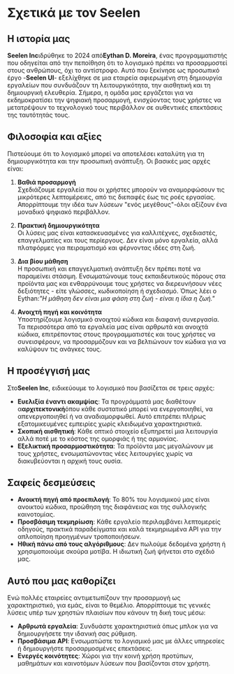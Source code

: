 # Σχετικά με τον Seelen

## Η ιστορία μας

**Seelen Inc**ιδρύθηκε το 2024 από**Eythan D. Moreira**, ένας προγραμματιστής
που οδηγείται από την πεποίθηση ότι το λογισμικό πρέπει να προσαρμοστεί στους
ανθρώπους, όχι το αντίστροφο. Αυτό που ξεκίνησε ως προσωπικό έργο -**Seelen
UI**- εξελίχθηκε σε μια εταιρεία αφιερωμένη στη δημιουργία εργαλείων που
συνδυάζουν τη λειτουργικότητα, την αισθητική και τη δημιουργική ελευθερία.
Σήμερα, η ομάδα μας εργάζεται για να εκδημοκρατίσει την ψηφιακή προσαρμογή,
ενισχύοντας τους χρήστες να μετατρέψουν το τεχνολογικό τους περιβάλλον σε
αυθεντικές επεκτάσεις της ταυτότητάς τους.

## Φιλοσοφία και αξίες

Πιστεύουμε ότι το λογισμικό μπορεί να αποτελέσει καταλύτη για τη δημιουργικότητα
και την προσωπική ανάπτυξη. Οι βασικές μας αρχές είναι:

1. **Βαθιά προσαρμογή**\
   Σχεδιάζουμε εργαλεία που οι χρήστες μπορούν να αναμορφώσουν τις μικρότερες
   λεπτομέρειες, από τις διεπαφές έως τις ροές εργασίας. Απορρίπτουμε την ιδέα
   των λύσεων "ενός μεγέθους"-όλοι αξίζουν ένα μοναδικό ψηφιακό περιβάλλον.

2. **Πρακτική δημιουργικότητα**\
   Οι λύσεις μας είναι κατασκευασμένες για καλλιτέχνες, σχεδιαστές,
   επαγγελματίες και τους περίεργους. Δεν είναι μόνο εργαλεία, αλλά πλατφόρμες
   για πειραματισμό και φέρνοντας ιδέες στη ζωή.

3. **Δια βίου μάθηση**\
   Η προσωπική και επαγγελματική ανάπτυξη δεν πρέπει ποτέ να παραμείνει στάσιμη.
   Ενσωματώνουμε τους εκπαιδευτικούς πόρους στα προϊόντα μας και ενθαρρύνουμε
   τους χρήστες να διερευνήσουν νέες δεξιότητες - είτε γλώσσες, κωδικοποίηση ή
   σχεδιασμό. Όπως λέει ο Eythan:_"Η μάθηση δεν είναι μια φάση στη ζωή - είναι η
   ίδια η ζωή."_

4. **Ανοιχτή πηγή και κοινότητα**\
   Υποστηρίζουμε λογισμικό ανοιχτού κώδικα και διαφανή συνεργασία. Τα
   περισσότερα από τα εργαλεία μας είναι αρθρωτά και ανοιχτά κώδικα,
   επιτρέποντας στους προγραμματιστές και τους χρήστες να συνεισφέρουν, να
   προσαρμόζουν και να βελτιώνουν τον κώδικα για να καλύψουν τις ανάγκες τους.

## Η προσέγγισή μας

Στο**Seelen Inc**, ειδικεύουμε το λογισμικό που βασίζεται σε τρεις αρχές:

- **Ευελιξία έναντι ακαμψίας**: Τα προγράμματά μας διαθέτουν
  α**αρχιτεκτονική**όπου κάθε συστατικό μπορεί να ενεργοποιηθεί, να
  απενεργοποιηθεί ή να αναδιαμορφωθεί. Αυτό επιτρέπει πλήρως εξατομικευμένες
  εμπειρίες χωρίς κλειδωμένα χαρακτηριστικά.
- **Σκοπική αισθητική**: Κάθε οπτικό στοιχείο εξυπηρετεί μια λειτουργία αλλά
  ποτέ με το κόστος της ομορφιάς ή της αρμονίας.
- **Εξελικτική προσαρμοστικότητα**: Τα προϊόντα μας μεγαλώνουν με τους χρήστες,
  ενσωματώνοντας νέες λειτουργίες χωρίς να διακυβεύονται η αρχική τους ουσία.

## Σαφείς δεσμεύσεις

- **Ανοικτή πηγή από προεπιλογή**: Το 80% του λογισμικού μας είναι ανοικτού
  κώδικα, προώθηση της διαφάνειας και της συλλογικής καινοτομίας.
- **Προσβάσιμη τεκμηρίωση**: Κάθε εργαλείο περιλαμβάνει λεπτομερείς οδηγούς,
  πρακτικά παραδείγματα και καλά τεκμηριωμένα API για την απλοποίηση προηγμένων
  τροποποιήσεων.
- **Ηθική πάνω από τους αλγόριθμους**: Δεν πωλούμε δεδομένα χρήστη ή
  χρησιμοποιούμε σκούρα μοτίβα. Η ιδιωτική ζωή ψήνεται στο σχέδιό μας.

## Αυτό που μας καθορίζει

Ενώ πολλές εταιρείες αντιμετωπίζουν την προσαρμογή ως χαρακτηριστικό, για εμάς,
είναι το θεμέλιο. Απορρίπτουμε τις γενικές λύσεις υπέρ των χρηστών πλαισίων που
κάνουν τη δική τους μέσω:

- **Αρθρωτά εργαλεία**: Συνδυάστε χαρακτηριστικά όπως μπλοκ για να δημιουργήσετε
  την ιδανική σας ρύθμιση.
- **Προσβάσιμα API**: Ενσωματώστε το λογισμικό μας με άλλες υπηρεσίες ή
  δημιουργήστε προσαρμοσμένες επεκτάσεις.
- **Ενεργές κοινότητες**: Χώροι για την κοινή χρήση προτύπων, μαθημάτων και
  καινοτόμων λύσεων που βασίζονται στον χρήστη.
